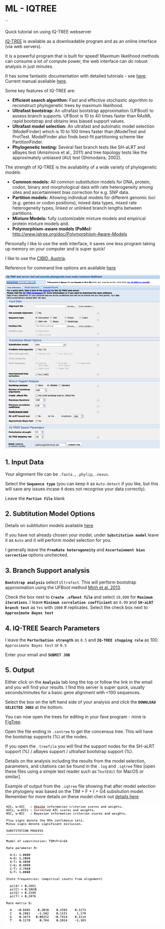 # ML - IQTREE

``

<span class="badge badge-info">Quick tutorial on using IQ-TREE webserver</span>

[IQ-TREE](http://www.iqtree.org/) is available as a downloadable program and as an online interface (via web servers).

It is a powerful program that is built for speed! Maximum likelihood methods can consume a lot of compute power, the web interface can do robust analysis in just minutes.

It has some fantastic documentation with detailed tutorials - see [here](http://www.iqtree.org/doc/).
Current manual available [here](http://www.iqtree.org/doc/iqtree-doc.pdf).

Some key features of IQ-TREE are:

- **Efficient search algorithm:** Fast and effective stochastic algorithm to reconstruct phylogenetic trees by maximum likelihood.
- **Ultrafast bootstrap:** An ultrafast bootstrap approximation (UFBoot) to assess branch supports. UFBoot is 10 to 40 times faster than RAxML rapid bootstrap and obtains less biased support values.
- **Ultrafast model selection:** An ultrafast and automatic model selection (ModelFinder) which is 10 to 100 times faster than jModelTest and ProtTest. ModelFinder also finds best-fit partitioning scheme like PartitionFinder.
- **Phylogenetic testing:** Several fast branch tests like SH-aLRT and aBayes test (Anisimova et al., 2011) and tree topology tests like the approximately unbiased (AU) test (Shimodaira, 2002).

The strength of IQ-TREE is the availability of a wide variety of phylogenetic models:

- **Common models:** All common substitution models for DNA, protein, codon, binary and morphological data with rate heterogeneity among sites and ascertainment bias correction for e.g. SNP data.
- **Partition models:** Allowing individual models for different genomic loci (e.g. genes or codon positions), mixed data types, mixed rate heterogeneity types, linked or unlinked branch lengths between partitions.
- **Mixture Models:** fully customizable mixture models and empirical protein mixture models and.
- **Polymorphism-aware models (PoMo):** http://www.iqtree.org/doc/Polymorphism-Aware-Models

Personally I like to use the web interface, it saves one less program taking up memory on your computer and is super quick!

I like to use the [CIBID, Austria](http://iqtree.cibiv.univie.ac.at/).

Reference for command line options are available [here](http://www.iqtree.org/doc/Command-Reference)

![IQ-TREE webserver interface](../../images/iqtree-webserver.png)

## 1. Input Data

Your alignment file can be `.fasta.`, `.phylip`, `.nexus`.

Select the **`Sequence type`** (you can keep it as `Auto-detect` if you like, but this will save any issues incase it does not recognise your data correctly).

Leave the **`Partion file`** blank

## 2. Subtitution Model Options

Details on subtitution models available [here](http://www.iqtree.org/doc/Substitution-Models)

If you have not already chosen your model, under **`Substitution model`** leave it as `Auto` and it will perform model selection for you.

I generally leave the **`FreeRate heterogeneity`** and **`Ascertainment bias correction`** options unchecked.

## 3. Branch Support analysis

**`Bootstrap analysis`** select `Ultrafast`. This will perform bootstrap approximation using the UFBoot method [Minh et al. 2013](http://dx.doi.org/10.1093/molbev/mst024).

Check the box next to **`Create .ufboot file`** and select `10,000` for **`Maximum iterations`**. I leave **`Minimum correlation coefficient`** as `0.99` and **`SH-aLRT branch test`** as `Yes` with `1000` # replicates.
Select the check box next to **`Approximate Bayes test`**


## 4. IQ-TREE Search Parameters

I leave the **`Perturbation strength`** as `0.5` and **`IQ-TREE stopping rule`** as 100. `Approximate Bayes test` or `0.5`

Enter your email and **`SUBMIT JOB`**

## 5. Output

Either click on the **`Analysis`** tab long the top or follow the link in the email and you will find your results. I find this server is super quick, usually seconds/minutes for a basic gene alignment with <100 sequences.

Select the box on the left hand side of your analysis and click the **`DOWNLOAD SELECTED JOBS`** at the bottom.

You can now open the trees for editing in your fave program - mine is [FigTree](http://tree.bio.ed.ac.uk/software/figtree/).


Open the file ending in `.contree` to get the concensus tree. This will have the bootstrap supports (%) at the nodes.

If you open the `.treefile` you will find the support nodes for the SH-aLRT support (%) / aBayes support / ultrafast bootstrap support (%).

Details on the analysis including the results from the model selection, parameters, and citations can be found in the `.log` and `.iqtree` files [open these files using a simple text reader such as `TextEdit` for MacOS or similar].

Example of output from the `.iqtree` file showing that after model selection the phylogeny was based on the TIM + F + I + G4 subsitution model. Remember for more details on these model check out [details here](http://www.iqtree.org/doc/Substitution-Models)

![IQ-TREE log](../../images/iqtree-log.png)
